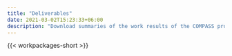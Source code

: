 ```yaml
---
title: "Deliverables"
date: 2021-03-02T15:23:33+06:00
description: "Download summaries of the work results of the COMPASS project"
---
```


{{< workpackages-short >}}

